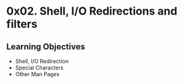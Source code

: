 # 0x02. Shell, I/O Redirections and filters

## Learning Objectives

* Shell, I/O Redirection
* Special Characters
* Other Man Pages
